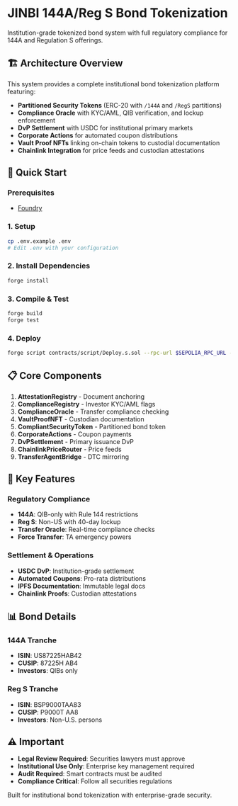 # JINBI 144A/Reg S Bond Tokenization

Institution-grade tokenized bond system with full regulatory compliance for 144A and Regulation S offerings.

## 🏗️ Architecture Overview

This system provides a complete institutional bond tokenization platform featuring:

- **Partitioned Security Tokens** (ERC-20 with `/144A` and `/RegS` partitions)
- **Compliance Oracle** with KYC/AML, QIB verification, and lockup enforcement  
- **DvP Settlement** with USDC for institutional primary markets
- **Corporate Actions** for automated coupon distributions
- **Vault Proof NFTs** linking on-chain tokens to custodial documentation
- **Chainlink Integration** for price feeds and custodian attestations

## 🚀 Quick Start

### Prerequisites
- [Foundry](https://book.getfoundry.sh/getting-started/installation)

### 1. Setup
```bash
cp .env.example .env
# Edit .env with your configuration
```

### 2. Install Dependencies
```bash
forge install
```

### 3. Compile & Test
```bash
forge build
forge test
```

### 4. Deploy
```bash
forge script contracts/script/Deploy.s.sol --rpc-url $SEPOLIA_RPC_URL --broadcast --verify
```

## 📋 Core Components

1. **AttestationRegistry** - Document anchoring
2. **ComplianceRegistry** - Investor KYC/AML flags  
3. **ComplianceOracle** - Transfer compliance checking
4. **VaultProofNFT** - Custodian documentation
5. **CompliantSecurityToken** - Partitioned bond token
6. **CorporateActions** - Coupon payments
7. **DvPSettlement** - Primary issuance DvP
8. **ChainlinkPriceRouter** - Price feeds
9. **TransferAgentBridge** - DTC mirroring

## 🎯 Key Features

### Regulatory Compliance
- **144A**: QIB-only with Rule 144 restrictions
- **Reg S**: Non-US with 40-day lockup
- **Transfer Oracle**: Real-time compliance checks
- **Force Transfer**: TA emergency powers

### Settlement & Operations
- **USDC DvP**: Institution-grade settlement
- **Automated Coupons**: Pro-rata distributions
- **IPFS Documentation**: Immutable legal docs
- **Chainlink Proofs**: Custodian attestations

## 📊 Bond Details

### 144A Tranche
- **ISIN**: US87225HAB42
- **CUSIP**: 87225H AB4
- **Investors**: QIBs only

### Reg S Tranche  
- **ISIN**: BSP9000TAA83
- **CUSIP**: P9000T AA8
- **Investors**: Non-U.S. persons

## ⚠️ Important

- **Legal Review Required**: Securities lawyers must approve
- **Institutional Use Only**: Enterprise key management required
- **Audit Required**: Smart contracts must be audited
- **Compliance Critical**: Follow all securities regulations

Built for institutional bond tokenization with enterprise-grade security.
